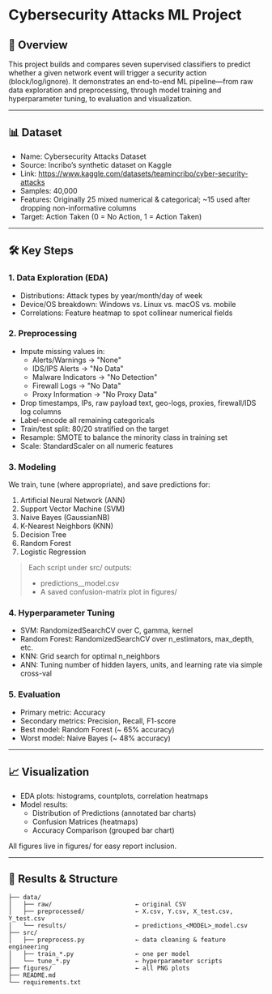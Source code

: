 # Cybersecurity Attacks ML Project

## 🚀 Overview
This project builds and compares seven supervised classifiers to predict whether a given network event will trigger a security action (block/log/ignore). It demonstrates an end-to-end ML pipeline—from raw data exploration and preprocessing, through model training and hyperparameter tuning, to evaluation and visualization.

---

## 📊 Dataset
- Name: Cybersecurity Attacks Dataset  
- Source: Incribo’s synthetic dataset on Kaggle  
- Link: https://www.kaggle.com/datasets/teamincribo/cyber-security-attacks  
- Samples: 40,000  
- Features: Originally 25 mixed numerical & categorical; ~15 used after dropping non-informative columns  
- Target: Action Taken (0 = No Action, 1 = Action Taken)

---

## 🛠 Key Steps

### 1. Data Exploration (EDA)
- Distributions: Attack types by year/month/day of week  
- Device/OS breakdown: Windows vs. Linux vs. macOS vs. mobile  
- Correlations: Feature heatmap to spot collinear numerical fields  

### 2. Preprocessing
- Impute missing values in:  
  - Alerts/Warnings → "None"  
  - IDS/IPS Alerts → "No Data"  
  - Malware Indicators → "No Detection"  
  - Firewall Logs → "No Data"  
  - Proxy Information → "No Proxy Data"  
- Drop timestamps, IPs, raw payload text, geo-logs, proxies, firewall/IDS log columns  
- Label-encode all remaining categoricals  
- Train/test split: 80/20 stratified on the target  
- Resample: SMOTE to balance the minority class in training set  
- Scale: StandardScaler on all numeric features

### 3. Modeling
We train, tune (where appropriate), and save predictions for:
1. Artificial Neural Network (ANN)
2. Support Vector Machine (SVM)  
3. Naive Bayes (GaussianNB)  
4. K-Nearest Neighbors (KNN)  
5. Decision Tree  
6. Random Forest  
7. Logistic Regression  

> Each script under src/ outputs:
> - predictions_<MODEL>_model.csv  
> - A saved confusion-matrix plot in figures/

### 4. Hyperparameter Tuning
- SVM: RandomizedSearchCV over C, gamma, kernel  
- Random Forest: RandomizedSearchCV over n_estimators, max_depth, etc.  
- KNN: Grid search for optimal n_neighbors  
- ANN: Tuning number of hidden layers, units, and learning rate via simple cross-val

### 5. Evaluation
- Primary metric: Accuracy  
- Secondary metrics: Precision, Recall, F1-score  
- Best model: Random Forest (~ 65% accuracy)  
- Worst model: Naive Bayes (~ 48% accuracy)  

---

## 📈 Visualization
- EDA plots: histograms, countplots, correlation heatmaps  
- Model results:  
  - Distribution of Predictions (annotated bar charts)  
  - Confusion Matrices (heatmaps)  
  - Accuracy Comparison (grouped bar chart)  

All figures live in figures/ for easy report inclusion.

---

## 💾 Results & Structure

```text
├── data/
│   ├── raw/                       ← original CSV
│   ├── preprocessed/              ← X.csv, Y.csv, X_test.csv, Y_test.csv
│   └── results/                   ← predictions_<MODEL>_model.csv
├── src/
│   ├── preprocess.py              ← data cleaning & feature engineering
│   ├── train_*.py                 ← one per model
│   └── tune_*.py                  ← hyperparameter scripts
├── figures/                       ← all PNG plots
├── README.md
└── requirements.txt
